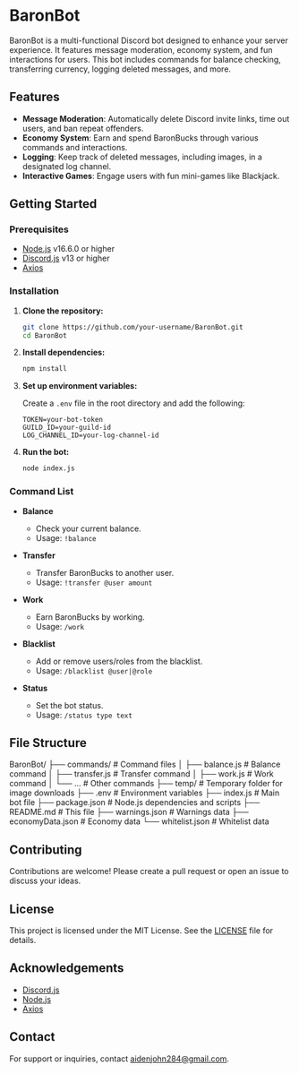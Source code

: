 # BaronBot

BaronBot is a multi-functional Discord bot designed to enhance your server experience. It features message moderation, economy system, and fun interactions for users. This bot includes commands for balance checking, transferring currency, logging deleted messages, and more.

## Features

- **Message Moderation**: Automatically delete Discord invite links, time out users, and ban repeat offenders.
- **Economy System**: Earn and spend BaronBucks through various commands and interactions.
- **Logging**: Keep track of deleted messages, including images, in a designated log channel.
- **Interactive Games**: Engage users with fun mini-games like Blackjack.

## Getting Started

### Prerequisites

- [Node.js](https://nodejs.org/) v16.6.0 or higher
- [Discord.js](https://discord.js.org/) v13 or higher
- [Axios](https://axios-http.com/)

### Installation

1. **Clone the repository:**
    ```sh
    git clone https://github.com/your-username/BaronBot.git
    cd BaronBot
    ```

2. **Install dependencies:**
    ```sh
    npm install
    ```

3. **Set up environment variables:**

   Create a `.env` file in the root directory and add the following:
    ```env
    TOKEN=your-bot-token
    GUILD_ID=your-guild-id
    LOG_CHANNEL_ID=your-log-channel-id
    ```

4. **Run the bot:**
    ```sh
    node index.js
    ```

### Command List

- **Balance**
  - Check your current balance.
  - Usage: `!balance`
  
- **Transfer**
  - Transfer BaronBucks to another user.
  - Usage: `!transfer @user amount`

- **Work**
  - Earn BaronBucks by working.
  - Usage: `/work`

- **Blacklist**
  - Add or remove users/roles from the blacklist.
  - Usage: `/blacklist @user|@role`

- **Status**
  - Set the bot status.
  - Usage: `/status type text`

## File Structure

BaronBot/
├── commands/ # Command files
│ ├── balance.js # Balance command
│ ├── transfer.js # Transfer command
│ ├── work.js # Work command
│ └── ... # Other commands
├── temp/ # Temporary folder for image downloads
├── .env # Environment variables
├── index.js # Main bot file
├── package.json # Node.js dependencies and scripts
├── README.md # This file
├── warnings.json # Warnings data
├── economyData.json # Economy data
└── whitelist.json # Whitelist data

## Contributing

Contributions are welcome! Please create a pull request or open an issue to discuss your ideas.

## License

This project is licensed under the MIT License. See the [LICENSE](LICENSE) file for details.

## Acknowledgements

- [Discord.js](https://discord.js.org/)
- [Node.js](https://nodejs.org/)
- [Axios](https://axios-http.com/)

## Contact

For support or inquiries, contact [aidenjohn284@gmail.com](mailto:aidenjohn284@gmail.com).

